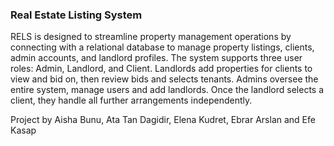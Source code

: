 ### Real Estate Listing System

RELS is designed to streamline property management operations by connecting with a relational database to manage property listings, clients, admin accounts, and landlord profiles. The system supports three user roles: Admin, Landlord, and Client. Landlords add properties for clients to view and bid on, then review bids and selects tenants. Admins oversee the entire system, manage users and add landlords. Once the landlord selects a client, they handle all further arrangements independently.

Project by Aisha Bunu, Ata Tan Dagidir, Elena Kudret, Ebrar Arslan and Efe Kasap
